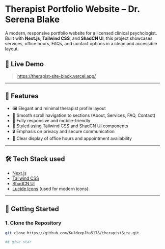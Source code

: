 # Therapist Portfolio Website – Dr. Serena Blake

A modern, responsive portfolio website for a licensed clinical psychologist. Built with **Next.js**, **Tailwind CSS**, and **ShadCN UI**, this project showcases services, office hours, FAQs, and contact options in a clean and accessible layout.

## 🧠 Live Demo 

> https://therapist-site-black.vercel.app/

---

## 📌 Features

- 🖼️ Elegant and minimal therapist profile layout
- 💬 Smooth scroll navigation to sections (About, Services, FAQ, Contact)
- 📱 Fully responsive and mobile-friendly
- 🎨 Styled using Tailwind CSS and ShadCN UI components
- 🔒 Emphasis on privacy and secure communication
- 📅 Clear display of office hours and appointment availability

---

## 🛠️ Tech Stack used

- [Next.js](https://nextjs.org/)
- [Tailwind CSS](https://tailwindcss.com/)
- [ShadCN UI](https://ui.shadcn.dev/)
- [Lucide Icons](https://lucide.dev/) (used for modern icons)

---

## 🚀 Getting Started

### 1. Clone the Repository

```bash
git clone https://github.com/KuldeepJha5176/therapistSite.git

## give star


